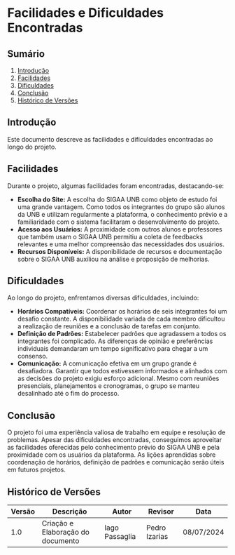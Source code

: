 # Facilidades e Dificuldades Encontradas

## Sumário

1. [Introdução](#introdução)
2. [Facilidades](#facilidades)
3. [Dificuldades](#dificuldades)
4. [Conclusão](#conclusão)
5. [Histórico de Versões](#histórico-de-versões)

## Introdução
Este documento descreve as facilidades e dificuldades encontradas ao longo do projeto.

## Facilidades
Durante o projeto, algumas facilidades foram encontradas, destacando-se:

- **Escolha do Site:** A escolha do SIGAA UNB como objeto de estudo foi uma grande vantagem. Como todos os integrantes do grupo são alunos da UNB e utilizam regularmente a plataforma, o conhecimento prévio e a familiaridade com o sistema facilitaram o desenvolvimento do projeto.
- **Acesso aos Usuários:** A proximidade com outros alunos e professores que também usam o SIGAA UNB permitiu a coleta de feedbacks relevantes e uma melhor compreensão das necessidades dos usuários.
- **Recursos Disponíveis:** A disponibilidade de recursos e documentação sobre o SIGAA UNB auxiliou na análise e proposição de melhorias.

## Dificuldades
Ao longo do projeto, enfrentamos diversas dificuldades, incluindo:

- **Horários Compatíveis:** Coordenar os horários de seis integrantes foi um desafio constante. A disponibilidade variada de cada membro dificultou a realização de reuniões e a conclusão de tarefas em conjunto.
- **Definição de Padrões:** Estabelecer padrões que agradassem a todos os integrantes foi complicado. As diferenças de opinião e preferências individuais demandaram um tempo significativo para chegar a um consenso.
- **Comunicação:** A comunicação efetiva em um grupo grande é desafiadora. Garantir que todos estivessem informados e alinhados com as decisões do projeto exigiu esforço adicional. Mesmo com reuniões presenciais, planejamentos e cronogramas, o grupo se manteu desalinhado até o fim do processo.

## Conclusão
O projeto foi uma experiência valiosa de trabalho em equipe e resolução de problemas. Apesar das dificuldades encontradas, conseguimos aproveitar as facilidades oferecidas pelo conhecimento prévio do SIGAA UNB e pela proximidade com os usuários da plataforma. As lições aprendidas sobre coordenação de horários, definição de padrões e comunicação serão úteis em futuros projetos.


## Histórico de Versões
| Versão | Descrição       | Autor      | Revisor  | Data   |
|--------|------------|------------|------------|------------|
| 1.0    | Criação e Elaboração do documento | Iago Passaglia   | Pedro Izarias   | 08/07/2024 |
